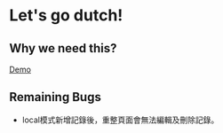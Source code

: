 # Let's go dutch!

## Why we need this?




[Demo](https://ruchuanlin.github.io/letsgodutch)



## Remaining Bugs

- local模式新增記錄後，重整頁面會無法編輯及刪除記錄。